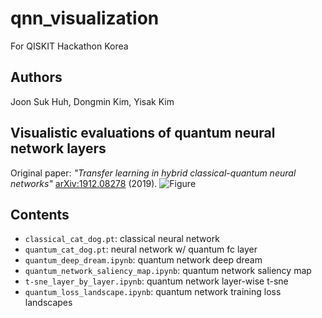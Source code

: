 # qnn_visualization
For QISKIT Hackathon Korea

## Authors
Joon Suk Huh, Dongmin Kim, Yisak Kim

## Visualistic evaluations of quantum neural network layers
Original paper: *"Transfer learning in hybrid classical-quantum neural networks"* [arXiv:1912.08278](https://arxiv.org/abs/1912.08278) (2019).
![Figure](static/figure_c2q_notebook.png)

## Contents
* `classical_cat_dog.pt`: classical neural network
* `quantum_cat_dog.pt`: neural network w/ quantum fc layer
* `quantum_deep_dream.ipynb`: quantum network deep dream
* `quantum_network_saliency_map.ipynb`: quantum network saliency map
* `t-sne_layer_by_layer.ipynb`: quantum network layer-wise t-sne
* `quantum_loss_landscape.ipynb`: quantum network training loss landscapes
